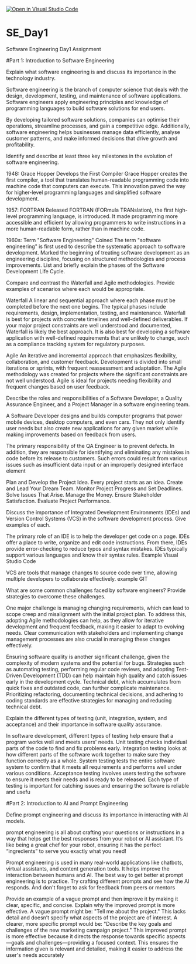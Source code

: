 [![Open in Visual Studio Code](https://classroom.github.com/assets/open-in-vscode-2e0aaae1b6195c2367325f4f02e2d04e9abb55f0b24a779b69b11b9e10269abc.svg)](https://classroom.github.com/online_ide?assignment_repo_id=15712196&assignment_repo_type=AssignmentRepo)
# SE_Day1
Software Engineering Day1 Assignment

#Part 1: Introduction to Software Engineering

Explain what software engineering is and discuss its importance in the technology industry.

Software engineering is the branch of computer science that deals with the design, development, testing, and maintenance of software applications. Software engineers apply engineering principles and knowledge of programming languages to build software solutions for end users.

By developing tailored software solutions, companies can optimise their operations, streamline processes, and gain a competitive edge. Additionally, software engineering helps businesses manage data efficiently, analyse customer patterns, and make informed decisions that drive growth and profitability.

Identify and describe at least three key milestones in the evolution of software engineering.

1948: Grace Hopper Develops the First Compiler
Grace Hopper creates the first compiler, a tool that translates human-readable programming code into machine code that computers can execute. This innovation paved the way for higher-level programming languages and simplified software development.

1957: FORTRAN Released
FORTRAN (FORmula TRANslation), the first high-level programming language, is introduced.
It made programming more accessible and efficient by allowing programmers to write instructions in a more human-readable form, rather than in machine code.

1960s: Term "Software Engineering" Coined
The term "software engineering" is first used to describe the systematic approach to software development.
Marked the beginning of treating software development as an engineering discipline, focusing on structured methodologies and process improvements.
List and briefly explain the phases of the Software Development Life Cycle.


Compare and contrast the Waterfall and Agile methodologies. Provide examples of scenarios where each would be appropriate.

Waterfall
A linear and sequential approach where each phase must be completed before the next one begins. The typical phases include requirements, design, implementation, testing, and maintenance.
Waterfall is best for projects with concrete timelines and well-defined deliverables. If your major project constraints are well understood and documented, Waterfall is likely the best approach. 
It is also best for developing a software application with well-defined requirements that are unlikely to change, such as a compliance tracking system for regulatory purposes.

Agile
 An iterative and incremental approach that emphasizes flexibility, collaboration, and customer feedback. Development is divided into small iterations or sprints, with frequent reassessment and adaptation.
 The Agile methodology was created for projects where the significant constraints are not well understood.
 Agile is ideal for projects needing flexibility and frequent changes based on user feedback.

Describe the roles and responsibilities of a Software Developer, a Quality Assurance Engineer, and a Project Manager in a software engineering team.

A Software Developer designs and builds computer programs that power mobile devices, desktop computers, and even cars. They not only identify user needs but also create new applications for any given market while making improvements based on feedback from users.

The primary responsibility of the QA Engineer is to prevent defects. In addition, they are responsible for identifying and eliminating any mistakes in code before its release to customers. Such errors could result from various issues such as insufficient data input or an improperly designed interface element

Plan and Develop the Project Idea. Every project starts as an idea.
Create and Lead Your Dream Team.
Monitor Project Progress and Set Deadlines.
Solve Issues That Arise.
Manage the Money.
Ensure Stakeholder Satisfaction.
Evaluate Project Performance.

Discuss the importance of Integrated Development Environments (IDEs) and Version Control Systems (VCS) in the software development process. Give examples of each.

The primary role of an IDE is to help the developer get code on a page. IDEs offer a place to write, organize and edit code instructions. From there, IDEs provide error-checking to reduce typos and syntax mistakes. IDEs typically support various languages and know their syntax rules. Example Visual Studio Code

VCS are tools that manage changes to source code over time, allowing multiple developers to collaborate effectively. example GIT


What are some common challenges faced by software engineers? Provide strategies to overcome these challenges.

One major challenge is managing changing requirements, which can lead to scope creep and misalignment with the initial project plan.
 To address this, adopting Agile methodologies can help, as they allow for iterative development and frequent feedback, making it easier to adapt to evolving needs.
Clear communication with stakeholders and implementing change management processes are also crucial in managing these changes effectively.

Ensuring software quality is another significant challenge, given the complexity of modern systems and the potential for bugs. Strategies such as automating testing, performing regular code reviews, and adopting Test-Driven Development (TDD) can help maintain high quality and catch issues early in the development cycle. Technical debt, which accumulates from quick fixes and outdated code, can further complicate maintenance. Prioritizing refactoring, documenting technical decisions, and adhering to coding standards are effective strategies for managing and reducing technical debt.


Explain the different types of testing (unit, integration, system, and acceptance) and their importance in software quality assurance.

In software development, different types of testing help ensure that a program works well and meets users' needs. Unit testing checks individual parts of the code to find and fix problems early. Integration testing looks at how different parts of the software work together to make sure they function correctly as a whole. System testing tests the entire software system to confirm that it meets all requirements and performs well under various conditions. Acceptance testing involves users testing the software to ensure it meets their needs and is ready to be released. Each type of testing is important for catching issues and ensuring the software is reliable and usefu

#Part 2: Introduction to AI and Prompt Engineering


Define prompt engineering and discuss its importance in interacting with AI models.

prompt engineering is all about crafting your questions or instructions in a way that helps get the best responses from your robot or AI assistant. It’s like being a great chef for your robot, ensuring it has the perfect “ingredients” to serve you exactly what you need!

Prompt engineering is used in many real-world applications like chatbots, virtual assistants, and content generation tools. 
It helps improve the interaction between humans and AI.
The best way to get better at prompt engineering is to practice. 
Try crafting different prompts and see how the AI responds. And don't forget to ask for feedback from peers or mentors


Provide an example of a vague prompt and then improve it by making it clear, specific, and concise. Explain why the improved prompt is more effective.
A vague prompt might be: "Tell me about the project." This lacks detail and doesn’t specify what aspects of the project are of interest. A clearer, more specific prompt would be: "Describe the key goals and challenges of the new marketing campaign project." This improved prompt is more effective because it directs the response towards specific aspects—goals and challenges—providing a focused context. This ensures the information given is relevant and detailed, making it easier to address the user's needs accurately